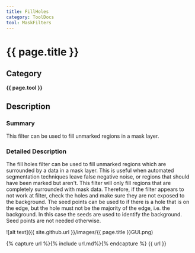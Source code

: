 ```yaml
---
title: FillHoles
category: ToolDocs 
tool: MaskFilters 
---
```


# {{ page.title }} 

## Category

**{{ page.tool }}**

## Description

### Summary

This filter can be used to fill unmarked regions in a mask layer. 

### Detailed Description

The fill holes filter can be used to fill unmarked regions which are surrounded by a data in a mask layer. This is useful when automated segmentation techniques leave false negative noise, or regions that should have been marked but aren't. This filter will only fill regions that are completely surrounded with mask data. Therefore, if the filter appears to not work at filter, check the holes and make sure they are not exposed to the background. The seed points can be used to if there is a hole that is on the edge, but the hole must not be the majority of the edge, i.e. the background. In this case the seeds are used to identify the background. Seed points are not needed otherwise.

![alt text]({{ site.github.url }}/images/{{ page.title }}GUI.png)

{% capture url %}{% include url.md%}{% endcapture %}
{{ url }}

